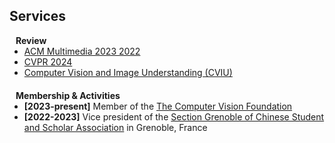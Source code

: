 ## Services
<!-- 
<h4 style="margin:0 10px 0;">Conference Reviewers</h4>

<ul style="margin:0 0 5px;">
  <li><a href="http://cvpr2023.thecvf.com/"><autocolor>IEEE/CVF Conference on Computer Vision and Pattern Recognition (CVPR) 2021-2023</autocolor></a></li>
  <li><a href="http://iccv2021.thecvf.com/"><autocolor>IEEE/CVF International Conference on Computer Vision (ICCV) 2021</autocolor></a></li>
  <li><a href="https://eccv2022.ecva.net/"><autocolor>European Conference on Computer Vision (ECCV) 2022</autocolor></a></li>
</ul> -->

<h4 style="margin:0 10px 0;">Review</h4>

<ul style="margin:0 0 20px;">
  <li><a href="https://www.acmmm2023.org/" target="_blank"> ACM Multimedia 2023 2022 </a></li>
  <li><a href="https://cvpr.thecvf.com/" target="_blank"> CVPR 2024 </a></li>
  <li><a href="https://www.sciencedirect.com/journal/computer-vision-and-image-understanding" target="_blank"> Computer Vision and Image Understanding (CVIU) </a></li>

</ul>

<h4 style="margin:0 10px 0;">Membership & Activities</h4>

<ul style="margin:0 0 20px;">
  <li><strong>[2023-present]</strong> Member of the <a href="https://www.thecvf.com/" target="_blank"> The Computer Vision Foundation </a></li>
  <li><strong>[2022-2023]</strong> Vice president of the <a href="http://jiaoyuchu.online.fr/Subpages/UCECF.html" target="_blank"> Section Grenoble of Chinese Student and Scholar Association</a> in Grenoble, France</li>
</ul>
